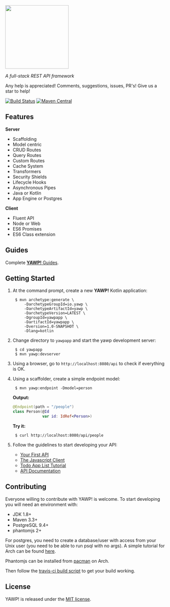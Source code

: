 <img src="http://yawp.io/assets/img/boat.png" width="200">

_A full-stack REST API framework_ 

Any help is appreciated! Comments, suggestions, issues, PR's! Give us a star to help!

[![Build Status](https://travis-ci.org/feroult/yawp.svg)](https://travis-ci.org/feroult/yawp)
[![Maven Central](https://maven-badges.herokuapp.com/maven-central/io.yawp/yawp/badge.svg)](https://maven-badges.herokuapp.com/maven-central/io.yawp/yawp/)

## Features

__Server__

* Scaffolding
* Model centric
* CRUD Routes
* Query Routes
* Custom Routes
* Cache System
* Transformers
* Security Shields
* Lifecycle Hooks
* Asynchronous Pipes
* Java or Kotlin
* App Engine or Postgres

__Client__

* Fluent API
* Node or Web
* ES6 Promises
* ES6 Class extension

## Guides

Complete [__YAWP!__ Guides](http://yawp.io/guides).

## Getting Started

1. At the command prompt, create a new __YAWP!__ Kotlin application:

        $ mvn archetype:generate \
            -DarchetypeGroupId=io.yawp \
            -DarchetypeArtifactId=yawp \
            -DarchetypeVersion=LATEST \
            -DgroupId=yawpapp \
            -DartifactId=yawpapp \
            -Dversion=1.0-SNAPSHOT \
            -Dlang=kotlin            

2. Change directory to `yawpapp` and start the yawp development server:

        $ cd yawpapp
        $ mvn yawp:devserver

3. Using a browser, go to `http://localhost:8080/api` to check if everything is OK.

4. Using a scaffolder, create a simple endpoint model:

        $ mvn yawp:endpoint -Dmodel=person

    **Output:**

    ``` kotlin
    @Endpoint(path = "/people")
    class Person(@Id
                 var id: IdRef<Person>)
    ```
    **Try it:**

        $ curl http://localhost:8080/api/people

5. Follow the guidelines to start developing your API:
    * [Your First API](http://yawp.io/guides/getting-started/your-first-api)
    * [The Javascript Client](http://yawp.io/guides/tutorials/the-javascript-client)
    * [Todo App List Tutorial](http://yawp.io/guides/tutorials/todo-list-app)
    * [API Documentation](http://yawp.io/guides/api/models)    

## Contributing

Everyone willing to contribute with YAWP! is welcome. To start developing you
will need an environment with:

* JDK 1.8+
* Maven 3.3+
* PostgreSQL 9.4+
* phantomjs 2+

For postgres, you need to create a database/user with access from your Unix user (you need to be able to run psql with no args). A simple tutorial for Arch can be found [here](http://www.netarky.com/programming/arch_linux/Arch_Linux_PostgreSQL_database_setup.html).

Phantomjs can be installed from [pacman](https://www.archlinux.org/packages/community/x86_64/phantomjs/) on Arch.

Then follow the [travis-ci build script](../master/.travis.yml) to get your build working.

## License

YAWP! is released under the [MIT license](https://opensource.org/licenses/MIT).
